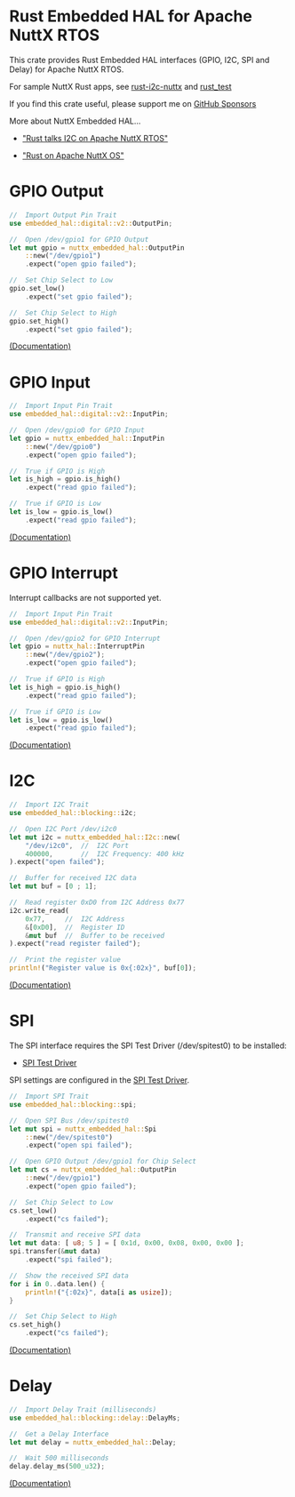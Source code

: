 # Rust Embedded HAL for Apache NuttX RTOS

This crate provides Rust Embedded HAL interfaces (GPIO, I2C, SPI and Delay) for Apache NuttX RTOS.

For sample NuttX Rust apps, see [rust-i2c-nuttx](https://github.com/lupyuen/rust-i2c-nuttx) and [rust_test](https://github.com/lupyuen/rust_test)

If you find this crate useful, please support me on [GitHub Sponsors](https://github.com/sponsors/lupyuen)

More about NuttX Embedded HAL...

-   ["Rust talks I2C on Apache NuttX RTOS"](https://lupyuen.github.io/articles/rusti2c)

-   ["Rust on Apache NuttX OS"](https://lupyuen.github.io/articles/rust2)

# GPIO Output

```rust
//  Import Output Pin Trait
use embedded_hal::digital::v2::OutputPin;

//  Open /dev/gpio1 for GPIO Output
let mut gpio = nuttx_embedded_hal::OutputPin
    ::new("/dev/gpio1")
    .expect("open gpio failed");

//  Set Chip Select to Low
gpio.set_low()
    .expect("set gpio failed");

//  Set Chip Select to High
gpio.set_high()
    .expect("set gpio failed");
```

[(Documentation)](https://docs.rs/nuttx-embedded-hal/latest/nuttx_embedded_hal/struct.OutputPin.html)

# GPIO Input

```rust
//  Import Input Pin Trait
use embedded_hal::digital::v2::InputPin;

//  Open /dev/gpio0 for GPIO Input
let gpio = nuttx_embedded_hal::InputPin
    ::new("/dev/gpio0")
    .expect("open gpio failed");

//  True if GPIO is High
let is_high = gpio.is_high()
    .expect("read gpio failed");

//  True if GPIO is Low
let is_low = gpio.is_low()
    .expect("read gpio failed");
```

[(Documentation)](https://docs.rs/nuttx-embedded-hal/latest/nuttx_embedded_hal/struct.InputPin.html)

# GPIO Interrupt

Interrupt callbacks are not supported yet.

```rust
//  Import Input Pin Trait
use embedded_hal::digital::v2::InputPin;

//  Open /dev/gpio2 for GPIO Interrupt
let gpio = nuttx_hal::InterruptPin
    ::new("/dev/gpio2");
    .expect("open gpio failed");

//  True if GPIO is High
let is_high = gpio.is_high()
    .expect("read gpio failed");

//  True if GPIO is Low
let is_low = gpio.is_low()
    .expect("read gpio failed");
```

[(Documentation)](https://docs.rs/nuttx-embedded-hal/latest/nuttx_embedded_hal/struct.InterruptPin.html)

# I2C

```rust
//  Import I2C Trait
use embedded_hal::blocking::i2c;

//  Open I2C Port /dev/i2c0
let mut i2c = nuttx_embedded_hal::I2c::new(
    "/dev/i2c0",  //  I2C Port
    400000,       //  I2C Frequency: 400 kHz
).expect("open failed");

//  Buffer for received I2C data
let mut buf = [0 ; 1];

//  Read register 0xD0 from I2C Address 0x77
i2c.write_read(
    0x77,     //  I2C Address
    &[0xD0],  //  Register ID
    &mut buf  //  Buffer to be received
).expect("read register failed");

//  Print the register value
println!("Register value is 0x{:02x}", buf[0]);
```

[(Documentation)](https://docs.rs/nuttx-embedded-hal/latest/nuttx_embedded_hal/struct.I2c.html)

# SPI

The SPI interface requires the SPI Test Driver (/dev/spitest0) to be installed:

-   [SPI Test Driver](https://github.com/lupyuen/incubator-nuttx/tree/master/drivers/rf)

SPI settings are configured in the [SPI Test Driver](https://github.com/lupyuen/incubator-nuttx/blob/master/drivers/rf/spi_test_driver.c#L39-L58).

```rust
//  Import SPI Trait
use embedded_hal::blocking::spi;

//  Open SPI Bus /dev/spitest0
let mut spi = nuttx_embedded_hal::Spi
    ::new("/dev/spitest0")
    .expect("open spi failed");

//  Open GPIO Output /dev/gpio1 for Chip Select
let mut cs = nuttx_embedded_hal::OutputPin
    ::new("/dev/gpio1")
    .expect("open gpio failed");

//  Set Chip Select to Low
cs.set_low()
    .expect("cs failed");

//  Transmit and receive SPI data
let mut data: [ u8; 5 ] = [ 0x1d, 0x00, 0x08, 0x00, 0x00 ];
spi.transfer(&mut data)
    .expect("spi failed");

//  Show the received SPI data
for i in 0..data.len() {
    println!("{:02x}", data[i as usize]);
}

//  Set Chip Select to High
cs.set_high()
    .expect("cs failed");
```

[(Documentation)](https://docs.rs/nuttx-embedded-hal/latest/nuttx_embedded_hal/struct.Spi.html)

# Delay

```rust
//  Import Delay Trait (milliseconds)
use embedded_hal::blocking::delay::DelayMs;

//  Get a Delay Interface
let mut delay = nuttx_embedded_hal::Delay;

//  Wait 500 milliseconds
delay.delay_ms(500_u32);
```

[(Documentation)](https://docs.rs/nuttx-embedded-hal/latest/nuttx_embedded_hal/struct.Delay.html)